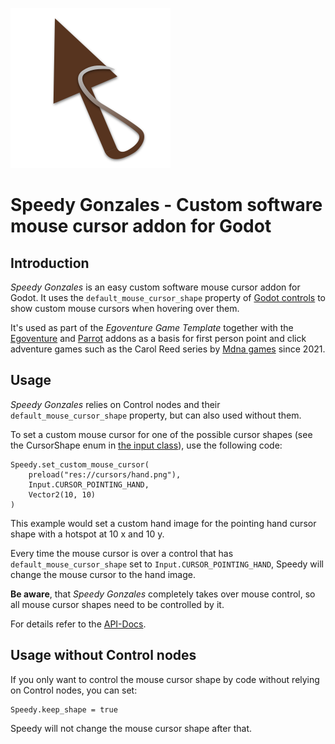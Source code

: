 ![Speedy Gonzales logo](logo.png)

# Speedy Gonzales - Custom software mouse cursor addon for Godot

## Introduction

*Speedy Gonzales* is an easy custom software mouse cursor addon for Godot. It uses the `default_mouse_cursor_shape` property of [Godot controls](https://docs.godotengine.org/en/stable/classes/class_control.html) to show custom mouse cursors when hovering over them.

It's used as part of the *Egoventure Game Template* together with the [Egoventure](https://github.com/deep-entertainment/egoventure) and [Parrot](https://github.com/deep-entertainment/parrot) addons as a basis for first person point and click adventure games such as the Carol Reed series by [Mdna games](http://mdna-games.com/) since 2021.

## Usage

*Speedy Gonzales* relies on Control nodes and their `default_mouse_cursor_shape` property, but can also used without them.

To set a custom mouse cursor for one of the possible cursor shapes (see the CursorShape enum in [the input class](https://docs.godotengine.org/en/stable/classes/class_input.html)), use the following code:

```gdscript
Speedy.set_custom_mouse_cursor(
    preload("res://cursors/hand.png"),
    Input.CURSOR_POINTING_HAND,
    Vector2(10, 10)
)
```

This example would set a custom hand image for the pointing hand cursor shape with a hotspot at 10 x and 10 y.

Every time the mouse cursor is over a control that has `default_mouse_cursor_shape` set to `Input.CURSOR_POINTING_HAND`, Speedy will change the mouse cursor to the hand image.

**Be aware**, that *Speedy Gonzales* completely takes over mouse control, so all mouse cursor shapes need to be controlled by it.

For details refer to the [API-Docs](docs/api).

## Usage without Control nodes

If you only want to control the mouse cursor shape by code without relying on Control nodes, you can set:

```gdscript
Speedy.keep_shape = true
```

Speedy will not change the mouse cursor shape after that.
